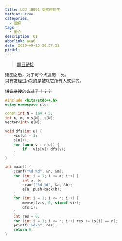 ```yaml
---
title: LOJ 10091 受欢迎的牛
mathjax: true
categories:
  - 题解
tags:
  - 图论
description: OI
abbrlink: aea6
date: 2020-09-13 20:37:21
picUrl:
---
```



>[题目链接][1]


  [1]: https://loj.ac/problem/10091  

建图之后，对于每个点遍历一次。  
只有被经过$n$次的是被除它所有人欢迎的。  

~~话说暴搜怎么过了？？？~~  

```cpp
#include <bits/stdc++.h>
using namespace std;

const int N = 1e4 + 5;
int n, m, vis[N], s[N];
vector<int> e[N];

void dfs(int u) {
    vis[u] = 1;
	s[u]++;
	for (auto v : e[u]) {
		if (!vis[v]) dfs(v);
	}
}

int main() {
    scanf("%d %d", &n, &m);
	for (int i = 1; i <= m; i++) {
		int a, b;
		scanf("%d %d", &a, &b);
		e[a].push-back(b);
	}
	for (int i = 1; i <= n; i++) {
		memset(vis, 0, sizeof vis);
		dfs(i);
	}
	int res = 0;
	for (int i = 1; i <= n; i++) res += (s[i] == n);
	printf("%d\n", res);
	return 0;
}

```